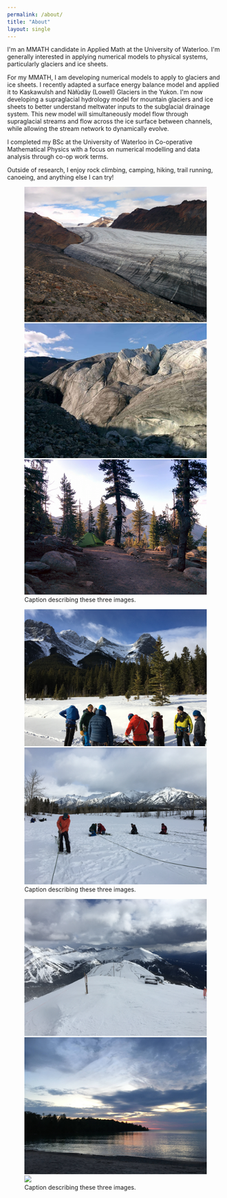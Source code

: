 ```yaml
---
permalink: /about/
title: "About"
layout: single
---
```


I'm an MMATH candidate in Applied Math at the University of Waterloo. I'm generally interested in applying numerical models to physical systems, particularly glaciers and ice sheets.

For my MMATH, I am developing numerical models to apply to glaciers and ice sheets. I recently adapted a surface energy balance model and applied it to Kaskawulsh and Nàłùdäy (Lowell) Glaciers in the Yukon. I'm now developing a supraglacial hydrology model for mountain glaciers and ice sheets to better understand meltwater inputs to the subglacial drainage system. This new model will simultaneously model flow through supraglacial streams and flow across the ice surface between channels, while allowing the stream network to dynamically evolve.

I completed my BSc at the University of Waterloo in Co-operative Mathematical Physics with a focus on numerical modelling and data analysis through co-op work terms.

Outside of research, I enjoy rock climbing, camping, hiking, trail running, canoeing, and anything else I can try!

<figure class="third">
	<img src="/assets/images/gallery_01.jpg">
    <img src="/assets/images/gallery_02.jpg">
    <img src="/assets/images/gallery_03.jpg">
	<figcaption>Caption describing these three images.</figcaption>
</figure>

<figure class="second">
	<img src="/assets/images/gallery_04.jpg">
    <img src="/assets/images/gallery_05.jpg">
	<figcaption>Caption describing these three images.</figcaption>
</figure>

<figure class="third">
	<img src="/assets/images/gallery_06.jpg">
    <img src="/assets/images/gallery_07.jpg">
    <img src="/assets/images/gallery_08.jpg">
	<figcaption>Caption describing these three images.</figcaption>
</figure>
